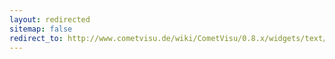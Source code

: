 ```yaml
---
layout: redirected
sitemap: false
redirect_to: http://www.cometvisu.de/wiki/CometVisu/0.8.x/widgets/text/de/
---
```


